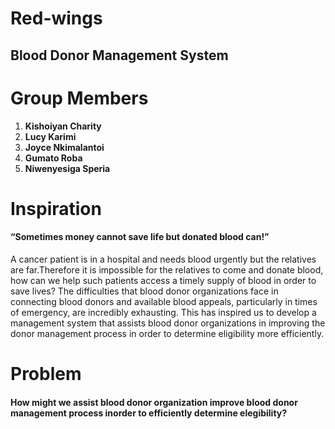 # Red-wings
## Blood Donor Management System
# Group Members
 1. **Kishoiyan Charity**
 2. **Lucy Karimi**
 3. **Joyce Nkimalantoi**
 4. **Gumato Roba**
 5. **Niwenyesiga Speria**


# Inspiration
#### “Sometimes money cannot save life but donated blood can!”
A cancer patient is in a hospital and needs blood urgently but the relatives are far.Therefore it is impossible for the relatives to come and donate blood, how can we help such patients access a timely supply of blood in order to save lives?
The difficulties that blood donor organizations face in connecting blood donors and available blood appeals, particularly in times of emergency, are incredibly exhausting. This has inspired us to develop a management system that assists blood donor organizations in improving the donor management process in order to determine eligibility more efficiently.

# Problem
#### How might we assist blood donor organization improve blood donor management process inorder to efficiently determine elegibility?
